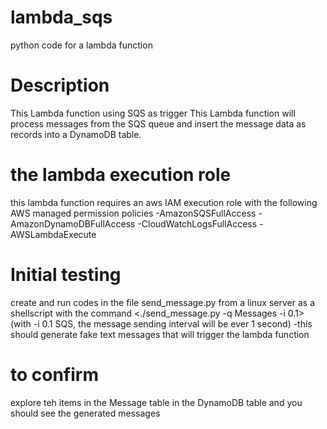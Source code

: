 # lambda_sqs
python code for a lambda function
# Description
This Lambda function using SQS as trigger
This Lambda function will process messages from the SQS queue and insert the message data as records into a DynamoDB table.
# the lambda execution role
this lambda function requires an aws IAM execution role with the following AWS managed permission policies
-AmazonSQSFullAccess
-AmazonDynamoDBFullAccess
-CloudWatchLogsFullAccess
-AWSLambdaExecute
# Initial testing
create and run codes in the file send_message.py from a linux server as a shellscript
with the command  <./send_message.py -q Messages -i 0.1>  (with -i 0.1 SQS, the message sending interval will be ever 1 second)
-this should generate fake text messages that will trigger the lambda function 
# to confirm
explore teh items in the Message table in the DynamoDB table and you should see the generated messages
